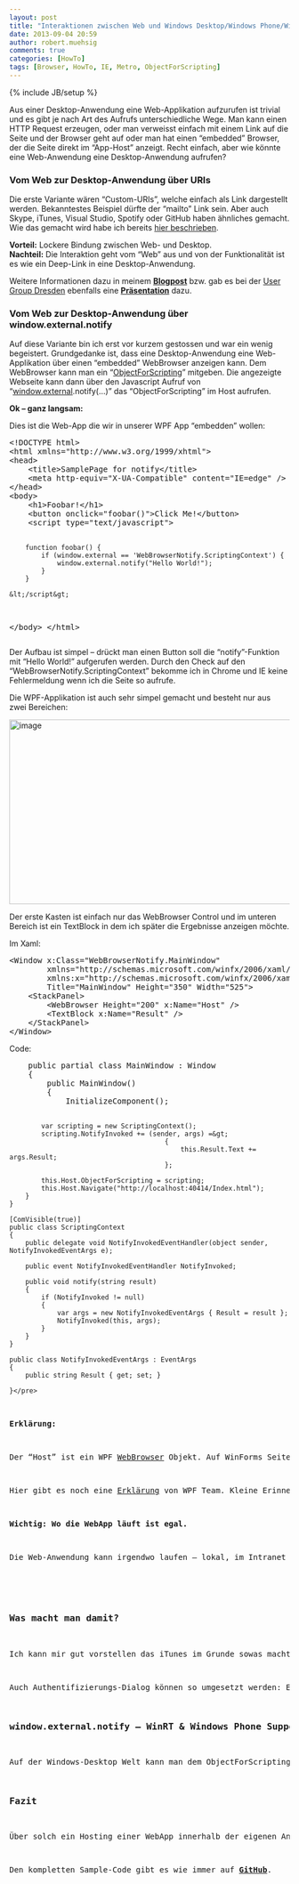 ```yaml
---
layout: post
title: "Interaktionen zwischen Web und Windows Desktop/Windows Phone/WinRT mit ObjectForScripting & window.external.notify"
date: 2013-09-04 20:59
author: robert.muehsig
comments: true
categories: [HowTo]
tags: [Browser, HowTo, IE, Metro, ObjectForScripting]
---
```

{% include JB/setup %}
<p>Aus einer Desktop-Anwendung eine Web-Applikation aufzurufen ist trivial und es gibt je nach Art des Aufrufs unterschiedliche Wege. Man kann einen HTTP Request erzeugen, oder man verweisst einfach mit einem Link auf die Seite und der Browser geht auf oder man hat einen “embedded” Browser, der die Seite direkt im “App-Host” anzeigt. Recht einfach, aber wie könnte eine Web-Anwendung eine Desktop-Anwendung aufrufen? </p> <h3>Vom Web zur Desktop-Anwendung über URIs</h3> <p> Die erste Variante wären “Custom-URIs”, welche einfach als Link dargestellt werden. Bekanntestes Beispiel dürfte der “mailto” Link sein. Aber auch Skype, iTunes, Visual Studio, Spotify oder GitHub haben ähnliches gemacht. Wie das gemacht wird habe ich bereits <a href="{{BASE_PATH}}/2013/08/04/custom-uri-handler-aus-dem-web-mit-dem-desktop-reden-so-wie-spotify-github-for-windows/">hier beschrieben</a>.</p> <p><strong>Vorteil:</strong> Lockere Bindung zwischen Web- und Desktop.<br><strong>Nachteil:</strong> Die Interaktion geht vom “Web” aus und von der Funktionalität ist es wie ein Deep-Link in eine Desktop-Anwendung.</p> <p>Weitere Informationen dazu in meinem <a href="{{BASE_PATH}}/2013/08/04/custom-uri-handler-aus-dem-web-mit-dem-desktop-reden-so-wie-spotify-github-for-windows/"><strong>Blogpost</strong></a> bzw. gab es bei der <a href="http://dd-dotnet.de/">User Group Dresden</a> ebenfalls eine <a href="http://de.slideshare.net/dd.dotnet/deeplinking-in-eine-winformsanwendung?from=ss_embed"><strong>Präsentation</strong></a> dazu.</p> <h3>Vom Web zur Desktop-Anwendung über window.external.notify</h3> <p>Auf diese Variante bin ich erst vor kurzem gestossen und war ein wenig begeistert. Grundgedanke ist, dass eine Desktop-Anwendung eine Web-Applikation über einen “embedded” WebBrowser anzeigen kann. Dem WebBrowser kann man ein “<a href="http://msdn.microsoft.com/en-us/library/system.windows.forms.webbrowser.objectforscripting.aspx">ObjectForScripting</a>” mitgeben. Die angezeigte Webseite kann dann über den Javascript Aufruf von “<a href="http://msdn.microsoft.com/en-us/library/ie/ms535246(v=vs.85).aspx">window.external</a>.notify(…)” das “ObjectForScripting” im Host aufrufen. </p> <p><strong>Ok – ganz langsam:</strong></p> <p>Dies ist die Web-App die wir in unserer WPF App “embedden” wollen:</p><pre class="brush: csharp; auto-links: true; collapse: false; first-line: 1; gutter: true; html-script: false; light: false; ruler: false; smart-tabs: true; tab-size: 4; toolbar: true;">&lt;!DOCTYPE html&gt;
&lt;html xmlns="http://www.w3.org/1999/xhtml"&gt;
&lt;head&gt;
    &lt;title&gt;SamplePage for notify&lt;/title&gt;
    &lt;meta http-equiv="X-UA-Compatible" content="IE=edge" /&gt; 
&lt;/head&gt;
&lt;body&gt;
    &lt;h1&gt;Foobar!&lt;/h1&gt;
    &lt;button onclick="foobar()"&gt;Click Me!&lt;/button&gt;
    &lt;script type="text/javascript"&gt;

        function foobar() {
            if (window.external == 'WebBrowserNotify.ScriptingContext') {
                window.external.notify("Hello World!");
            }
        }

    &lt;/script&gt;
&lt;/body&gt;
&lt;/html&gt;
</pre>
<p>Der Aufbau ist simpel – drückt man einen Button soll die “notify”-Funktion mit “Hello World!” aufgerufen werden. Durch den Check auf den “WebBrowserNotify.ScriptingContext” bekomme ich in Chrome und IE keine Fehlermeldung wenn ich die Seite so aufrufe.</p>
<p>Die WPF-Applikation ist auch sehr simpel gemacht und besteht nur aus zwei Bereichen:</p>
<p><a href="{{BASE_PATH}}/assets/wp-images/image1918.png"><img title="image" style="border-top: 0px; border-right: 0px; border-bottom: 0px; border-left: 0px; display: inline" border="0" alt="image" src="{{BASE_PATH}}/assets/wp-images/image_thumb1057.png" width="516" height="332"></a> </p>
<p>Der erste Kasten ist einfach nur das WebBrowser Control und im unteren Bereich ist ein TextBlock in dem ich später die Ergebnisse anzeigen möchte.</p>
<p>Im Xaml:</p><pre class="brush: csharp; auto-links: true; collapse: false; first-line: 1; gutter: true; html-script: false; light: false; ruler: false; smart-tabs: true; tab-size: 4; toolbar: true;">&lt;Window x:Class="WebBrowserNotify.MainWindow"
        xmlns="http://schemas.microsoft.com/winfx/2006/xaml/presentation"
        xmlns:x="http://schemas.microsoft.com/winfx/2006/xaml"
        Title="MainWindow" Height="350" Width="525"&gt;
    &lt;StackPanel&gt;
        &lt;WebBrowser Height="200" x:Name="Host" /&gt;
        &lt;TextBlock x:Name="Result" /&gt;
    &lt;/StackPanel&gt;
&lt;/Window&gt;
</pre>
<p>Code:</p><pre class="brush: csharp; auto-links: true; collapse: false; first-line: 1; gutter: true; html-script: false; light: false; ruler: false; smart-tabs: true; tab-size: 4; toolbar: true;">    public partial class MainWindow : Window
    {
        public MainWindow()
        {
            InitializeComponent();

            var scripting = new ScriptingContext();
            scripting.NotifyInvoked += (sender, args) =&gt;
                                           {
                                               this.Result.Text += args.Result;
                                           };

            this.Host.ObjectForScripting = scripting;
            this.Host.Navigate("http://localhost:40414/Index.html");
        }
    }

    [ComVisible(true)]
    public class ScriptingContext
    {
        public delegate void NotifyInvokedEventHandler(object sender, NotifyInvokedEventArgs e);

        public event NotifyInvokedEventHandler NotifyInvoked;

        public void notify(string result)
        {
            if (NotifyInvoked != null)
            {
                var args = new NotifyInvokedEventArgs { Result = result };
                NotifyInvoked(this, args);
            }
        }
    }

    public class NotifyInvokedEventArgs : EventArgs
    {
        public string Result { get; set; }

    }</pre>
<p><strong>Erklärung: </strong></p>
<p>Der “Host” ist ein WPF <a href="http://msdn.microsoft.com/en-us/library/system.windows.controls.webbrowser.aspx">WebBrowser</a> Objekt. Auf WinForms Seite gibt es sogar noch ein “mächtigeres” <a href="http://msdn.microsoft.com/en-us/library/system.windows.forms.webbrowser.aspx">Control</a>. Diesem geben wir ein “ObjectForScripting” mit. Dies muss “ComVisible” sein und hat per Konvention eine Methode “notify”.<strong> Das ist genau die Methode die aus dem Javascript aufgerufen wird.</strong> Im ScriptingContext habe ich nur noch ein <a href="{{BASE_PATH}}/2008/07/12/howto-eigene-net-events-definieren-und-mit-unit-tests-testen/">Event definiert</a> und darauf registriert sich der Code. Am Ende wird bei jedem Klick in der WebApp das Ergebnis in der WPF-Anwendung ausgegeben.</p>
<p>Hier gibt es noch eine <a href="http://blogs.msdn.com/b/wpf/archive/2011/05/27/how-does-wpf-webbrowser-control-handle-window-external-notify.aspx">Erklärung</a> von WPF Team. Kleine Erinnerung: In der Web-Anwendung habe ich external == “WebBrowserNotify.ScriptingContext” abgefragt – dies ist einfach nur der Namespace + der Klassenname des “ObjectForScripting”. Man kann diese Abfrage aber auch anders gestalten.</p>
<p><strong>Wichtig: Wo die WebApp läuft ist egal. </strong></p>
<p>Die Web-Anwendung kann irgendwo laufen – lokal, im Intranet oder irgendwo anders. Im Grunde ist es ein normaler WebBrowser welcher in der Anwendung genutzt wird, nur das noch zusätzlich ein Objekt mitgegeben wird, welches aus dem Javascript aufgerufen werden kann.</p>
<h3></h3>
<h3>Was macht man damit?</h3>
<p>Ich kann mir gut vorstellen das iTunes im Grunde sowas macht. Soweit ich dies mal beobachtet hab ist der iTunes Client auch nur ein “Browser”. Um bestimmte Daten von der Web-Anwendung an den Host weiterzugeben wäre so eine Variante vorstellbar.</p>
<p>Auch Authentifizierungs-Dialog können so umgesetzt werden: Ein Fat-Client authentifiziert sich damit gegen eine Web-Anwendung und nach der Authentifizierung wird die “notify” Methode im Fat-Client aufgerufen. Dies ist die Mechanik die sich auch Microsoft mit der <a href="http://msdn.microsoft.com/en-us/library/windowsazure/jj573266.aspx">Azure Authentication Library</a> zunutze macht. Ein iOS Entwickler hat dieses Vorgehen sogar <a href="http://www.stevesaxon.me/posts/2011/window-external-notify-in-ios-uiwebview/">im UIWebView zum Laufen gebracht</a>. </p>
<h3>window.external.notify – WinRT &amp; Windows Phone Support</h3>
<p>Auf der Windows-Desktop Welt kann man dem ObjectForScripting beliebige Methoden mitgeben. Auf WinRT und Windows Phone gelang es mir aber nur mit der “notify” Methode – andere Methoden waren nicht unterstützt. Aber man kann beliebige Daten über diese Methode tunneln (z.B. als JSON). Wie oben bereits verlinkt geht es wohl über Tricks auch mit <a href="http://www.stevesaxon.me/posts/2011/window-external-notify-in-ios-uiwebview/">iOS</a>.</p>
<h3>Fazit</h3>
<p>Über solch ein Hosting einer WebApp innerhalb der eigenen Anwendung kann man recht interessante Szenarios abdecken. </p>
<p>Den kompletten Sample-Code gibt es wie immer auf <a href="https://github.com/Code-Inside/Samples/tree/master/2013/WebBrowserNotify"><strong>GitHub</strong></a>.</p>
